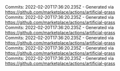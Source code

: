 Commits: 2022-02-20T17:36:20.235Z - Generated via https://github.com/marketplace/actions/artificial-grass
<br>
Commits: 2022-02-20T17:36:20.235Z - Generated via https://github.com/marketplace/actions/artificial-grass
<br>
Commits: 2022-02-20T17:36:20.235Z - Generated via https://github.com/marketplace/actions/artificial-grass
<br>
Commits: 2022-02-20T17:36:20.235Z - Generated via https://github.com/marketplace/actions/artificial-grass
<br>
Commits: 2022-02-20T17:36:20.235Z - Generated via https://github.com/marketplace/actions/artificial-grass
<br>
Commits: 2022-02-20T17:36:20.235Z - Generated via https://github.com/marketplace/actions/artificial-grass
<br>
